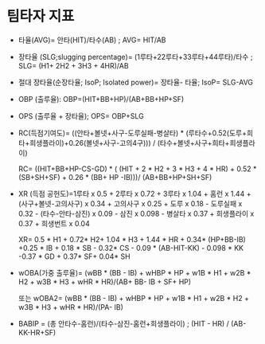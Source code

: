 # 팀타자 지표 

- 타율(AVG)= 안타(HIT)/타수(AB) ; AVG= HIT/AB


- 장타율 (SLG;slugging percentage)= (1루타+22루타+33루타+44루타)/타수 ; SLG= (H1+ 2H2 + 3H3 + 4HR)/AB


- 절대 장타율(순장타율; IsoP; Isolated power)= 장타율- 타율; IsoP= SLG-AVG


- OBP (출루율): OBP=(HIT+BB+HP)/(AB+BB+HP+SF)


- OPS (출루율 + 장타율); OPS= OBP+SLG


- RC(득점기여도)= ((안타+볼넷+사구-도루실패-병살타) * (루타수+0.52(도루+희타+희생플라이)+0.26(볼넷+사구-고의4구))) / (타수+볼넷+사구+희타+희생플라이) 
  
  RC= ((HIT+BB+HP-CS-GD) * ( (HIT + 2 * H2 + 3 * H3 + 4 * HR) + 0.52 * (SB+SH+SF) + 0.26 * (BB+ HP -IB)))/ (AB+BB+HP+SH+SF)
  
  
- XR (득점 공헌도)=1루타 x 0.5 + 2루타 x 0.72 + 3루타 x 1.04 + 홈런 x 1.44 + (사구+볼넷-고의사구) x 0.34 + 고의사구 x 0.25 + 도루 x 0.18 - 도루실패 x 0.32 - (타수-안타-삼진) x 0.09 - 삼진 x 0.098 - 병살타 x 0.37 + 희생플라이 x 0.37 + 희생번트 x 0.04 

  XR= 0.5 * H1 + 0.72* H2+ 1.04 * H3 + 1.44 * HR + 0.34* (HP+BB-IB) +0.25 * IB + 0.18 * SB - 0.32* CS - 0.09 * (AB-HIT-KK) - 0.098 * KK -0.37 * GD + 0.37* SF+ 0.04* SH


- wOBA(가중 출루율)= (wBB * (BB - IB) + wHBP * HP + w1B * H1 + w2B * H2 + w3B * H3 + wHR * HR)/(AB+ BB- IB + SF+ HP) 
  
  또는 wOBA2= (wBB * (BB - IB) + wHBP * HP + w1B * H1 + w2B * H2 + w3B * H3 + wHR * HR)/(PA- IB)


- BABIP = (총 안타수-홈런)/(타수-삼진-홈런+희생플라이) ; (HIT - HR) / (AB- KK-HR+SF)

